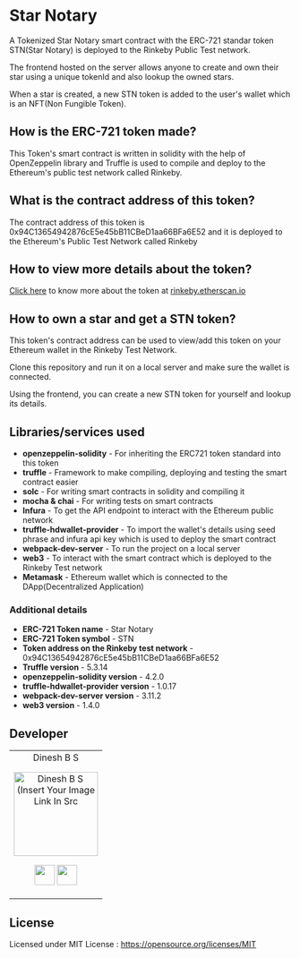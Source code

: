 # Star Notary

A Tokenized Star Notary smart contract with the ERC-721 standar token STN(Star Notary) is deployed to the Rinkeby Public Test network.

The frontend hosted on the server allows anyone to create and own their star using a unique tokenId and also lookup the owned stars.

When a star is created, a new STN token is added to the user's wallet which is an NFT(Non Fungible Token).

## How is the ERC-721 token made?

This Token's smart contract is written in solidity with the help of OpenZeppelin library and Truffle is used to compile and deploy to the Ethereum's public test network called Rinkeby.

## What is the contract address of this token?

The contract address of this token is 0x94C13654942876cE5e45bB11CBeD1aa66BFa6E52 and it is deployed to the Ethereum's Public Test Network called Rinkeby

## How to view more details about the token?

<a href="https://rinkeby.etherscan.io/token/0x94C13654942876cE5e45bB11CBeD1aa66BFa6E52">Click here</a> to know more about the token at <a href="https://rinkeby.etherscan.io">rinkeby.etherscan.io</a>

## How to own a star and get a STN token?

This token's contract address can be used to view/add this token on your Ethereum wallet in the Rinkeby Test Network.

Clone this repository and run it on a local server and make sure the wallet is connected.

Using the frontend, you can create a new STN token for yourself and lookup its details.

## Libraries/services used

- **openzeppelin-solidity** - For inheriting the ERC721 token standard into this token
- **truffle** - Framework to make compiling, deploying and testing the smart contract easier
- **solc** - For writing smart contracts in solidity and compiling it
- **mocha & chai** - For writing tests on smart contracts
- **Infura** - To get the API endpoint to interact with the Ethereum public network
- **truffle-hdwallet-provider** - To import the wallet's details using seed phrase and infura api key which is used to deploy the smart contract
- **webpack-dev-server** - To run the project on a local server
- **web3** - To interact with the smart contract which is deployed to the Rinkeby Test network
- **Metamask** - Ethereum wallet which is connected to the DApp(Decentralized Application)

### Additional details

- **ERC-721 Token name** - Star Notary
- **ERC-721 Token symbol** - STN
- **Token address on the Rinkeby test network** - 0x94C13654942876cE5e45bB11CBeD1aa66BFa6E52
- **Truffle version** - 5.3.14
- **openzeppelin-solidity version** - 4.2.0
- **truffle-hdwallet-provider version** - 1.0.17
- **webpack-dev-server version** - 3.11.2
- **web3 version** - 1.4.0

## Developer

<table>
<tr align="center">
<td>
Dinesh B S
<p align="center">
<img src = "https://i.ibb.co/kxLPy5G/dinesh-pic.jpg" width="150" height="150" alt="Dinesh B S (Insert Your Image Link In Src">
</p>
<p align="center">
<a href = "https://github.com/DineshBS44"><img src = "http://www.iconninja.com/files/241/825/211/round-collaboration-social-github-code-circle-network-icon.svg" width="36" height = "36"/></a>
<a href = "https://www.linkedin.com/in/dinesh-b-s-197983192/">
<img src = "http://www.iconninja.com/files/863/607/751/network-linkedin-social-connection-circular-circle-media-icon.svg" width="36" height="36"/>
</a>
</p>
</td>
</tr>
  </table>

## License

Licensed under MIT License : https://opensource.org/licenses/MIT

<br>
<br>
